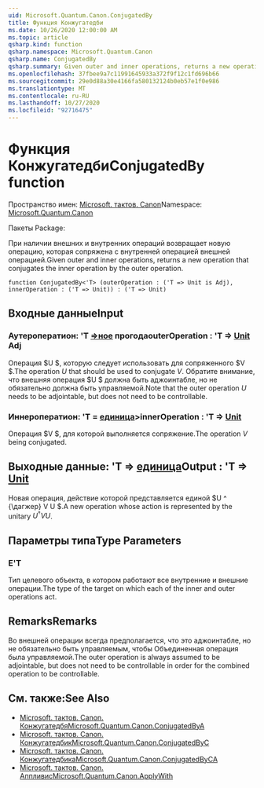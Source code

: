 ```yaml
---
uid: Microsoft.Quantum.Canon.ConjugatedBy
title: Функция Конжугатедби
ms.date: 10/26/2020 12:00:00 AM
ms.topic: article
qsharp.kind: function
qsharp.namespace: Microsoft.Quantum.Canon
qsharp.name: ConjugatedBy
qsharp.summary: Given outer and inner operations, returns a new operation that conjugates the inner operation by the outer operation.
ms.openlocfilehash: 37fbee9a7c11991645933a372f9f12c1fd696b66
ms.sourcegitcommit: 29e0d88a30e4166fa580132124b0eb57e1f0e986
ms.translationtype: MT
ms.contentlocale: ru-RU
ms.lasthandoff: 10/27/2020
ms.locfileid: "92716475"
---
```

# <a name="conjugatedby-function"></a><span data-ttu-id="67ee2-102">Функция Конжугатедби</span><span class="sxs-lookup"><span data-stu-id="67ee2-102">ConjugatedBy function</span></span>

<span data-ttu-id="67ee2-103">Пространство имен: [Microsoft. тактов. Canon](xref:Microsoft.Quantum.Canon)</span><span class="sxs-lookup"><span data-stu-id="67ee2-103">Namespace: [Microsoft.Quantum.Canon](xref:Microsoft.Quantum.Canon)</span></span>

<span data-ttu-id="67ee2-104">Пакеты [](https://nuget.org/packages/)</span><span class="sxs-lookup"><span data-stu-id="67ee2-104">Package: [](https://nuget.org/packages/)</span></span>


<span data-ttu-id="67ee2-105">При наличии внешних и внутренних операций возвращает новую операцию, которая сопряжена с внутренней операцией внешней операцией.</span><span class="sxs-lookup"><span data-stu-id="67ee2-105">Given outer and inner operations, returns a new operation that conjugates the inner operation by the outer operation.</span></span>

```qsharp
function ConjugatedBy<'T> (outerOperation : ('T => Unit is Adj), innerOperation : ('T => Unit)) : ('T => Unit)
```


## <a name="input"></a><span data-ttu-id="67ee2-106">Входные данные</span><span class="sxs-lookup"><span data-stu-id="67ee2-106">Input</span></span>

### <a name="outeroperation--t--unit-adj"></a><span data-ttu-id="67ee2-107">Аутероператион: 'T [=>ное](xref:microsoft.quantum.lang-ref.unit) прогода</span><span class="sxs-lookup"><span data-stu-id="67ee2-107">outerOperation : 'T => [Unit](xref:microsoft.quantum.lang-ref.unit) Adj</span></span>

<span data-ttu-id="67ee2-108">Операция $U $, которую следует использовать для сопряженного $V $.</span><span class="sxs-lookup"><span data-stu-id="67ee2-108">The operation $U$ that should be used to conjugate $V$.</span></span> <span data-ttu-id="67ee2-109">Обратите внимание, что внешняя операция $U $ должна быть аджоинтабле, но не обязательно должна быть управляемой.</span><span class="sxs-lookup"><span data-stu-id="67ee2-109">Note that the outer operation $U$ needs to be adjointable, but does not need to be controllable.</span></span>


### <a name="inneroperation--t--unit"></a><span data-ttu-id="67ee2-110">Иннероператион: 'T = [единица](xref:microsoft.quantum.lang-ref.unit)></span><span class="sxs-lookup"><span data-stu-id="67ee2-110">innerOperation : 'T => [Unit](xref:microsoft.quantum.lang-ref.unit)</span></span> 

<span data-ttu-id="67ee2-111">Операция $V $, для которой выполняется сопряжение.</span><span class="sxs-lookup"><span data-stu-id="67ee2-111">The operation $V$ being conjugated.</span></span>



## <a name="output--t--unit"></a><span data-ttu-id="67ee2-112">Выходные данные: 'T => [единица](xref:microsoft.quantum.lang-ref.unit)</span><span class="sxs-lookup"><span data-stu-id="67ee2-112">Output : 'T => [Unit](xref:microsoft.quantum.lang-ref.unit)</span></span> 

<span data-ttu-id="67ee2-113">Новая операция, действие которой представляется единой $U ^ {\дагжер} V U $.</span><span class="sxs-lookup"><span data-stu-id="67ee2-113">A new operation whose action is represented by the unitary $U^{\dagger} V U$.</span></span>

## <a name="type-parameters"></a><span data-ttu-id="67ee2-114">Параметры типа</span><span class="sxs-lookup"><span data-stu-id="67ee2-114">Type Parameters</span></span>

### <a name="t"></a><span data-ttu-id="67ee2-115">Е</span><span class="sxs-lookup"><span data-stu-id="67ee2-115">'T</span></span>

<span data-ttu-id="67ee2-116">Тип целевого объекта, в котором работают все внутренние и внешние операции.</span><span class="sxs-lookup"><span data-stu-id="67ee2-116">The type of the target on which each of the inner and outer operations act.</span></span>

## <a name="remarks"></a><span data-ttu-id="67ee2-117">Remarks</span><span class="sxs-lookup"><span data-stu-id="67ee2-117">Remarks</span></span>

<span data-ttu-id="67ee2-118">Во внешней операции всегда предполагается, что это аджоинтабле, но не обязательно быть управляемым, чтобы Объединенная операция была управляемой.</span><span class="sxs-lookup"><span data-stu-id="67ee2-118">The outer operation is always assumed to be adjointable, but does not need to be controllable in order for the combined operation to be controllable.</span></span>

## <a name="see-also"></a><span data-ttu-id="67ee2-119">См. также:</span><span class="sxs-lookup"><span data-stu-id="67ee2-119">See Also</span></span>

- [<span data-ttu-id="67ee2-120">Microsoft. тактов. Canon. Конжугатедбя</span><span class="sxs-lookup"><span data-stu-id="67ee2-120">Microsoft.Quantum.Canon.ConjugatedByA</span></span>](xref:Microsoft.Quantum.Canon.ConjugatedByA)
- [<span data-ttu-id="67ee2-121">Microsoft. тактов. Canon. Конжугатедбик</span><span class="sxs-lookup"><span data-stu-id="67ee2-121">Microsoft.Quantum.Canon.ConjugatedByC</span></span>](xref:Microsoft.Quantum.Canon.ConjugatedByC)
- [<span data-ttu-id="67ee2-122">Microsoft. тактов. Canon. Конжугатедбика</span><span class="sxs-lookup"><span data-stu-id="67ee2-122">Microsoft.Quantum.Canon.ConjugatedByCA</span></span>](xref:Microsoft.Quantum.Canon.ConjugatedByCA)
- [<span data-ttu-id="67ee2-123">Microsoft. тактов. Canon. Аппливис</span><span class="sxs-lookup"><span data-stu-id="67ee2-123">Microsoft.Quantum.Canon.ApplyWith</span></span>](xref:Microsoft.Quantum.Canon.ApplyWith)